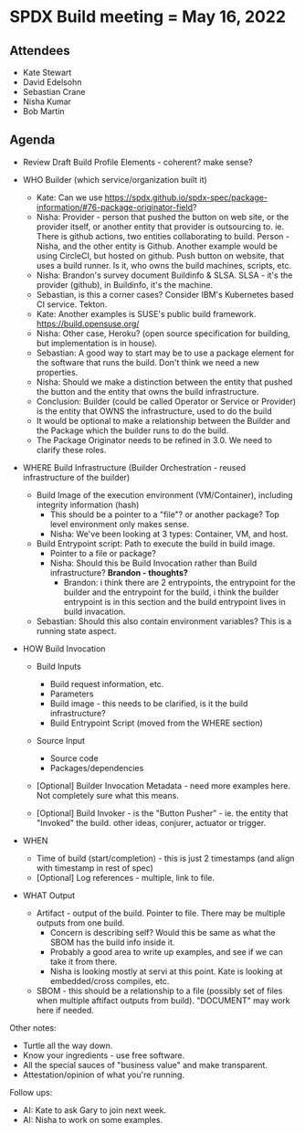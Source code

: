 # SPDX Build meeting = May 16, 2022

## Attendees

* Kate Stewart
* David Edelsohn
* Sebastian Crane
* Nisha Kumar
* Bob Martin

## Agenda

* Review Draft Build Profile Elements - coherent?  make sense?
* WHO Builder (which service/organization built it)
  * Kate: Can we use <https://spdx.github.io/spdx-spec/package-information/#76-package-originator-field>?
  * Nisha:  Provider - person that pushed the button on web site,  or the provider itself, or another entity that provider is outsourcing to.   ie.   There is github actions, two entities collaborating to build.   Person - Nisha,  and the other entity is Github.    Another example would be using CircleCI, but hosted on github.   Push button on website, that uses a build runner.    Is it,  who owns the build machines, scripts, etc.
  * Nisha: Brandon's survey document Buildinfo & SLSA.   SLSA - it's the provider (github),  in Buildinfo, it's the machine.
  * Sebastian,  is this a corner cases?   Consider IBM's Kubernetes based CI service.   Tekton.
  * Kate: Another examples is SUSE's public build framework.  <https://build.opensuse.org/>
  * Nisha:  Other case,  Heroku? (open source specification for building, but implementation is in house).
  * Sebastian:  A good way to start may be to use a package element for the software that runs the build.   Don't think we need a new properties.
  * Nisha: Should we make a distinction between the entity that pushed the button and the entity that owns the build infrastructure.
  * Conclusion:  Builder (could be called Operator or Service or Provider) is the entity that OWNS the infrastructure, used to do the build
  * It would be optional to make a relationship between the Builder and the Package which the builder runs to do the build.
  * The Package Originator needs to be refined in 3.0.   We need to clarify these roles.

* WHERE Build Infrastructure (Builder Orchestration - reused infrastructure of the builder)
  * Build Image of the execution environment (VM/Container), including integrity information (hash)
    * This should be a pointer to a "file"?  or another package?   Top level environment only makes sense.
    * Nisha:  We've been looking at 3 types:  Container, VM, and host.
  * Build Entrypoint script: Path to execute the build in build image.
    * Pointer to a file or package?
    * Nisha:  Should this be Build Invocation rather than Build infrastructure?  **Brandon - thoughts?**
      * Brandon: i think there are 2 entrypoints, the entrypoint for the builder and the entrypoint for the build, i think the builder entrypoint is in this section and the build entrypoint lives in build invacation.
  * Sebastian:  Should this also contain environment variables?   This is a running state aspect.

* HOW Build Invocation
  * Build Inputs
    * Build request information, etc.
    * Parameters
    * Build image - this needs to be clarified, is it the build infrastructure?
    * Build Entrypoint Script (moved from the WHERE section)

  * Source Input
    * Source code
    * Packages/dependencies
  * [Optional] Builder Invocation Metadata - need more examples here.   Not completely sure what this means.
  * [Optional] Build Invoker - is the "Button Pusher" - ie. the entity that "Invoked" the build.  other ideas, conjurer, actuator or trigger.

* WHEN
  * Time of build (start/completion)  - this is just 2 timestamps (and align with timestamp in rest of spec)
  * [Optional] Log references - multiple,  link to file.

* WHAT Output
  * Artifact - output of the build.   Pointer to file.   There may be multiple outputs from one build.
    * Concern is describing self?   Would this be same as what the SBOM has the build info inside it.
    * Probably a good area to write up examples, and see if we can take it from there.
    * Nisha is looking mostly at servi at this point.   Kate is looking at embedded/cross compiles, etc.
  * SBOM - this should be a relationship to a file (possibly set of files when multiple aftifact outputs from build).  "DOCUMENT" may work here if needed.

Other notes:

* Turtle all the way down.
* Know your ingredients - use free software.
* All the special sauces of "business value" and make transparent.
* Attestation/opinion of what you're running.

Follow ups:

* AI:  Kate to ask Gary to join next week.
* AI: Nisha to work on some examples.
